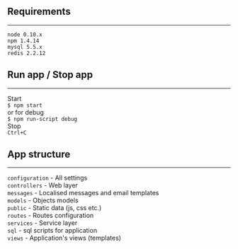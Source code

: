## Requirements
------------
```
node 0.10.x
npm 1.4.14
mysql 5.5.x
redis 2.2.12
```

## Run app / Stop app
-------
Start  
`$ npm start`  
or for debug   
`$ npm run-script debug`  
Stop   
`Ctrl+C`  

## App structure
-------
`configuration` - All settings  
`controllers` - Web layer  
`messages` - Localised messages and email templates  
`models` - Objects models  
`public` - Static data (js, css etc.)  
`routes` - Routes configuration  
`services` - Service layer  
`sql` - sql scripts for application  
`views` - Application's views (templates)  
